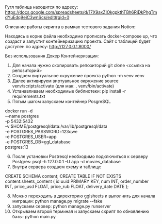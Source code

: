 Гугл таблица находится по адресу: https://docs.google.com/spreadsheets/d/17X9axZIOkgpkthTBh6RiDkPhgTmdYuEdq9eiC3wnScs/edit#gid=0

Описание работы скрипта в рамках тестового задания Notion:

Находясь в корне файла необходимо прописать docker-compose up, что создаст и запустит контейнеризацию проекта.
Сайт с таблицей будет доступен по адресу: http://127.0.0.1:8000/


Без использования Докер Контейнеризации:

1) Для начала нужно скопировать репозиторий git clone <ссылка на репозиторий>
2) Создаем виртуальное окружение проекта python -m venv venv
3) Далее активируем виртуальное окружение source venv/scripts/activate (для мак: . venv/bin/activate)
4) Устанавливаем необходимые библиотеки: pip install -r requirements.txt
5) Пятым шагом запускаем контейнер PosgreSQL

docker run -d \
  --name postgres \
  -p 5432:5432 \
  -v $HOME/postgresql/data:/var/lib/postgresql/data \
  -e POSTGRES_PASSWORD=123qwe \
  -e POSTGRES_USER=app \
  -e POSTGRES_DB=ggl_database  \
  postgres:13 

6) После установки Postresql необходимо подключиться к серверу Postgres: psql -h 127.0.0.1 -U app -d movies_database
7) Внутри сервера создаем схему и таблицу:

CREATE SCHEMA content;
CREATE TABLE IF NOT EXISTS content.sheets_content (
    id uuid PRIMARY KEY,
    num INT,
    order_number INT,
    price_usd FLOAT,
    price_rub FLOAT,
    delivery_date DATE
);

8) Можно переходить в директорию gglsheets и выполнить для начала миграции: python manage.py migrate --fake
9) запускаем сервер: python manage.py runserver
10) Открываем второй терминал и запускаем скрипт по обновлению базы: python main.py

